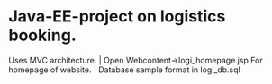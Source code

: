 # Java-EE-project on logistics booking.
Uses MVC architecture. |
Open Webcontent->logi_homepage.jsp For homepage of website. |
Database sample format in logi_db.sql
